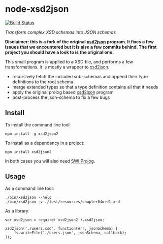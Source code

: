 node-xsd2json
=============

[![Build Status](https://travis-ci.org/MGDIS/xsd2json.svg?branch=master)](https://travis-ci.org/MGDIS/xsd2json)

*Transform complex XSD schemas into JSON schemas*

**Disclaimer: this is a fork of the original [xsd2json](https://github.com/fnogatz/xsd2json) program.
It fixes a few issues that we encountered but it is also a few commits behind.
The first project you should have a look to is the original one.**

This small program is applied to a XSD file, and performs a few transformations. It is mostly a wrapper to [xsd2json](https://github.com/fnogatz/xsd2json).

  - recursively fetch the included sub-schemas and append their type definitions to the root schema
  - merge extended types so that a type definition contains all that it needs
  - apply the original prolog based [xsd2json](https://github.com/fnogatz/xsd2json) program
  - post-process the json-schema to fix a few bugs

Install
-------

To install the command line tool:

    npm install -g xsd2json2

To install as a dependancy in a project:

    npm install xsd2json2

In both cases you will also need [SWI Prolog](http://swi-prolog.org/).

Usage
-----

As a command line tool:

    ./bin/xsd2json --help
    ./bin/xsd2json -v ./test/resources/chapter04ord1.xsd

As a library:

    var xsd2json = require('xsd2json2').xsd2json;

    xsd2json('./users.xsd', function(err, jsonSchema) {
		fs.writeFile('./users.json', jsonSchema, callback);
	});

